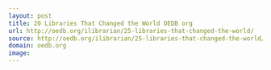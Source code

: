 ```yaml
---
layout: post
title: 20 Libraries That Changed the World OEDB org
url: http://oedb.org/ilibrarian/25-libraries-that-changed-the-world/
source: http://oedb.org/ilibrarian/25-libraries-that-changed-the-world/
domain: oedb.org
image: 
---
```


